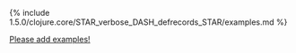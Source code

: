 {% include 1.5.0/clojure.core/STAR_verbose_DASH_defrecords_STAR/examples.md %}

[Please add examples!](https://github.com/arrdem/grimoire/edit/master/_includes/1.6.0/clojure.core/STAR_verbose_DASH_defrecords_STAR/examples.md)
